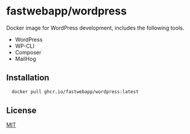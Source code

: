 # fastwebapp/wordpress

Docker image for WordPress development, includes the following tools.

- WordPress
- WP-CLI
- Composer
- MailHog

## Installation 

```bash 
  docker pull ghcr.io/fastwebapp/wordpress:latest
```
    
## License

[MIT](../../blob/main/LICENSE)
